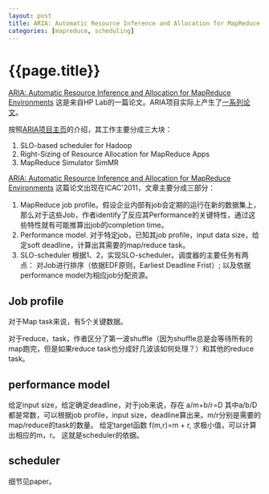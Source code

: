 ```yaml
---
layout: post
title: ARIA: Automatic Resource Inference and Allocation for MapReduce Environments 笔记
categories: [mapreduce, scheduling]
---
```

# {{page.title}}

[ARIA: Automatic Resource Inference and Allocation for MapReduce Environments](http://www.hpl.hp.com/techreports/2011/HPL-2011-58.html) 这是来自HP Lab的一篇论文。ARIA项目实际上产生了[一系列论文](http://www.hpl.hp.com/personal/Lucy_Cherkasova/projects/aria.html)。

按照[ARIA项目主页](http://www.hpl.hp.com/personal/Lucy_Cherkasova/projects/aria.html)的介绍，其工作主要分成三大块：

1. SLO-based scheduler for Hadoop
2. Right-Sizing of Resource Allocation for MapReduce Apps 
3. MapReduce Simulator SimMR 

[ARIA: Automatic Resource Inference and Allocation for MapReduce Environments](http://www.hpl.hp.com/techreports/2011/HPL-2011-58.html) 这篇论文出现在ICAC'2011，文章主要分成三部分：
1. MapReduce job profile。假设企业内部有job会定期的运行在新的数据集上，那么对于这些Job，作者identify了反应其Performance的关键特性，通过这些特性就有可能推算出job的completion time。
2. Performance model. 对于特定job，已知其job profile，input data size，给定soft deadline，计算出其需要的map/reduce task。
3. SLO-scheduler 根据1、2，实现SLO-scheduler。调度器的主要任务有两点： 对Job进行排序（依据EDF原则，Earliest Deadline Frist）; 以及依据performance model为相应job分配资源。

## Job profile

对于Map task来说，有5个关键数据。

对于reduce，task，作者区分了第一波shuffle（因为shuffle总是会等待所有的map跑完，但是如果reduce task也分成好几波该如何处理？）和其他的reduce task。


## performance model
给定input size，给定确定deadline，对于job来说，存在
a/m+b/r=D
其中a/b/D都是常数，可以根据job profile，input size，deadline算出来。m/r分别是需要的map/reduce的task的数量。
给定target函数 f(m,r)=m + r, 求极小值，可以计算出相应的m，r。 这就是scheduler的依据。

## scheduler
细节见paper。










 




